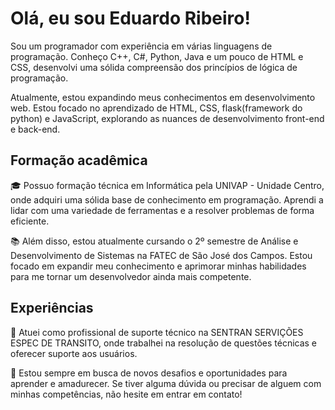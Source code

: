 # Olá, eu sou Eduardo Ribeiro!

Sou um programador com experiência em várias linguagens de programação. Conheço C++, C#, Python, Java e um pouco de HTML e CSS, desenvolvi uma sólida compreensão dos princípios de lógica 
de programação.

Atualmente, estou expandindo meus conhecimentos em desenvolvimento web. Estou focado no aprendizado de HTML, CSS, flask(framework do python) e JavaScript, explorando as nuances de desenvolvimento front-end e back-end.

## Formação acadêmica

🎓 Possuo formação técnica em Informática pela UNIVAP - Unidade Centro, onde adquiri uma sólida base de conhecimento em programação. Aprendi a lidar com uma variedade de ferramentas e a resolver problemas de forma eficiente.

📚 Além disso, estou atualmente cursando o 2º semestre de Análise e Desenvolvimento de Sistemas na FATEC de São José dos Campos. Estou focado em expandir meu conhecimento e aprimorar minhas habilidades para me tornar um desenvolvedor ainda mais competente.

## Experiências

🔧 Atuei como profissional de suporte técnico na SENTRAN SERVIÇÕES ESPEC DE TRANSITO, onde trabalhei na resolução de questões técnicas e oferecer suporte aos usuários. 

💼 Estou sempre em busca de novos desafios e oportunidades para aprender e amadurecer. Se tiver alguma dúvida ou precisar de alguem com minhas competências, não hesite em entrar em contato!
